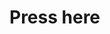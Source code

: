 <html>
<head>
  <title>Igra</title>
<style>
.container {
  width: 70%;
  margin: auto;
  text-align: center;
}

.dice {
  text-align: center;
  display: inline-block;

}

body {
  background-color: #d9a2ae;
}

h1 {
  margin: 30px;
  font-family: 'Lobster', cursive;
  text-shadow: 3px 0 #232931;
  font-size: 8rem;
  color: #f3caf3;
}

p {
  font-size: 2rem;
  color: #f3caf3;
  font-family: 'Indie Flower', cursive;
}

img {
  width: 80%;
}

footer {
  margin-top: 5%;
  color: #f3caf3;
  text-align: center;
  font-family: 'Indie Flower', cursive;

}
</style>
</head>
<body>
  <h1>Press here</h1>
</body>
</html>
